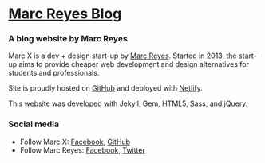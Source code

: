 # [Marc Reyes Blog](https://www.marcreyes.ph)

### A blog website by Marc Reyes

Marc X is a dev + design start-up by [Marc Reyes](https://www.facebook.com/marcreyesph). Started in 2013, the start-up aims to provide cheaper web development and design alternatives for students and professionals.

Site is proudly hosted on [GitHub](https://github.com/marcreyesph/marcreyesph.github.io/) and deployed with [Netlify](https://www.netlify.com/).

This website was developed with Jekyll, Gem, HTML5, Sass, and jQuery.

### Social media

* Follow Marc X: [Facebook](https://facebook.com/marcreyesph), [GitHub](https://github.com/marcreyesph)
* Follow Marc Reyes: [Facebook](https://facebook.com/marcxph), [Twitter](https://twitter.com/marcreyesph)
